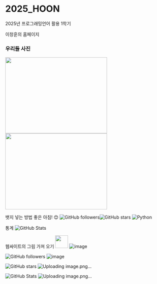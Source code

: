 # 2025_HOON
2025년 프로그래밍언어 활용 1학기

이창훈의 홈페이지

### 우리들 사진
<img src="image/1.jpg" width="320" height="240" />
<img src="image/2.jpg" width="320" height="240" />

뱃지 넣는 방법
좋은 아침! 😊
![GitHub followers](https://img.shields.io/github/followers/Emmett6401?style=social)![GitHub stars](https://img.shields.io/github/stars/Emmett6401?style=social)
![Python](https://img.shields.io/badge/Python-3776AB?style=for-the-badge&logo=python&logoColor=white)

통계 ![GitHub Stats](https://github-readme-stats.vercel.app/api?username=Emmett6401&show_icons=true&theme=radical)

웹싸이트의 그림 가져 오기 <img src="https://cdn.jsdelivr.net/npm/simple-icons@v8/icons/github.svg" width="40" height="40" />
![image](https://github.com/user-attachments/assets/d2aad2ad-d53d-46eb-8d79-979319765de7)

![GitHub followers](https://img.shields.io/github/followers/Emmett6401?style=social)
![image](https://github.com/user-attachments/assets/a02484bc-04ed-462e-b618-71cae4648f94)

![GitHub stars](https://img.shields.io/github/stars/Emmett6401?style=social)
![Uploading image.png…]()

![GitHub Stats](https://github-readme-stats.vercel.app/api?username=Emmett6401&show_icons=true&theme=radical)
![Uploading image.png…]()
